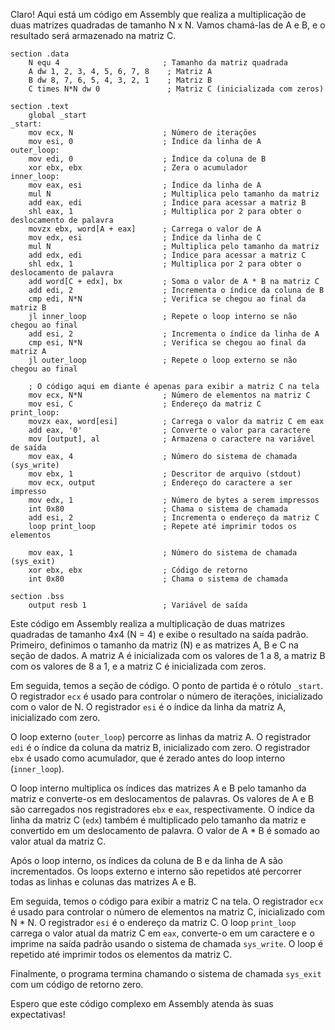 Claro! Aqui está um código em Assembly que realiza a multiplicação de duas matrizes quadradas de tamanho N x N. Vamos chamá-las de A e B, e o resultado será armazenado na matriz C.

```assembly
section .data
    N equ 4                       ; Tamanho da matriz quadrada
    A dw 1, 2, 3, 4, 5, 6, 7, 8    ; Matriz A
    B dw 8, 7, 6, 5, 4, 3, 2, 1    ; Matriz B
    C times N*N dw 0               ; Matriz C (inicializada com zeros)

section .text
    global _start
_start:
    mov ecx, N                    ; Número de iterações
    mov esi, 0                    ; Índice da linha de A
outer_loop:
    mov edi, 0                    ; Índice da coluna de B
    xor ebx, ebx                  ; Zera o acumulador
inner_loop:
    mov eax, esi                  ; Índice da linha de A
    mul N                         ; Multiplica pelo tamanho da matriz
    add eax, edi                  ; Índice para acessar a matriz B
    shl eax, 1                    ; Multiplica por 2 para obter o deslocamento de palavra
    movzx ebx, word[A + eax]      ; Carrega o valor de A
    mov edx, esi                  ; Índice da linha de C
    mul N                         ; Multiplica pelo tamanho da matriz
    add edx, edi                  ; Índice para acessar a matriz C
    shl edx, 1                    ; Multiplica por 2 para obter o deslocamento de palavra
    add word[C + edx], bx         ; Soma o valor de A * B na matriz C
    add edi, 2                    ; Incrementa o índice da coluna de B
    cmp edi, N*N                  ; Verifica se chegou ao final da matriz B
    jl inner_loop                 ; Repete o loop interno se não chegou ao final
    add esi, 2                    ; Incrementa o índice da linha de A
    cmp esi, N*N                  ; Verifica se chegou ao final da matriz A
    jl outer_loop                 ; Repete o loop externo se não chegou ao final

    ; O código aqui em diante é apenas para exibir a matriz C na tela
    mov ecx, N*N                  ; Número de elementos na matriz C
    mov esi, C                    ; Endereço da matriz C
print_loop:
    movzx eax, word[esi]          ; Carrega o valor da matriz C em eax
    add eax, '0'                  ; Converte o valor para caractere
    mov [output], al              ; Armazena o caractere na variável de saída
    mov eax, 4                    ; Número do sistema de chamada (sys_write)
    mov ebx, 1                    ; Descritor de arquivo (stdout)
    mov ecx, output               ; Endereço do caractere a ser impresso
    mov edx, 1                    ; Número de bytes a serem impressos
    int 0x80                      ; Chama o sistema de chamada
    add esi, 2                    ; Incrementa o endereço da matriz C
    loop print_loop               ; Repete até imprimir todos os elementos

    mov eax, 1                    ; Número do sistema de chamada (sys_exit)
    xor ebx, ebx                  ; Código de retorno
    int 0x80                      ; Chama o sistema de chamada

section .bss
    output resb 1                 ; Variável de saída
```

Este código em Assembly realiza a multiplicação de duas matrizes quadradas de tamanho 4x4 (N = 4) e exibe o resultado na saída padrão. Primeiro, definimos o tamanho da matriz (N) e as matrizes A, B e C na seção de dados. A matriz A é inicializada com os valores de 1 a 8, a matriz B com os valores de 8 a 1, e a matriz C é inicializada com zeros.

Em seguida, temos a seção de código. O ponto de partida é o rótulo `_start`. O registrador `ecx` é usado para controlar o número de iterações, inicializado com o valor de N. O registrador `esi` é o índice da linha da matriz A, inicializado com zero.

O loop externo (`outer_loop`) percorre as linhas da matriz A. O registrador `edi` é o índice da coluna da matriz B, inicializado com zero. O registrador `ebx` é usado como acumulador, que é zerado antes do loop interno (`inner_loop`).

O loop interno multiplica os índices das matrizes A e B pelo tamanho da matriz e converte-os em deslocamentos de palavras. Os valores de A e B são carregados nos registradores `ebx` e `eax`, respectivamente. O índice da linha da matriz C (`edx`) também é multiplicado pelo tamanho da matriz e convertido em um deslocamento de palavra. O valor de A * B é somado ao valor atual da matriz C.

Após o loop interno, os índices da coluna de B e da linha de A são incrementados. Os loops externo e interno são repetidos até percorrer todas as linhas e colunas das matrizes A e B.

Em seguida, temos o código para exibir a matriz C na tela. O registrador `ecx` é usado para controlar o número de elementos na matriz C, inicializado com N * N. O registrador `esi` é o endereço da matriz C. O loop `print_loop` carrega o valor atual da matriz C em `eax`, converte-o em um caractere e o imprime na saída padrão usando o sistema de chamada `sys_write`. O loop é repetido até imprimir todos os elementos da matriz C.

Finalmente, o programa termina chamando o sistema de chamada `sys_exit` com um código de retorno zero.

Espero que este código complexo em Assembly atenda às suas expectativas!